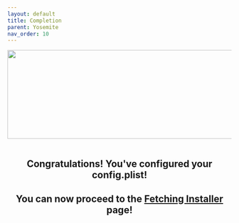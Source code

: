 ```yaml
---
layout: default
title: Completion
parent: Yosemite
nav_order: 10
---
```


<p align="center">
  <img width="650" height="200" src="../../../../assets/HeaderCongrats.png">
</p>

<a href="https://raw.githubusercontent.com/royalgraphx/DarwinKVM/main/docs/assets/OpenCoreProMacComplete.png"><img src="../../../../assets/OpenCoreProMacComplete.png" alt=""></a>

<h2 align="center">Congratulations! You've configured your config.plist!</h2>

<h2 align="center">You can now proceed to the <a href="../../../../infocenter/06-FetchingInstaller/index">Fetching Installer</a> page!</h2>
